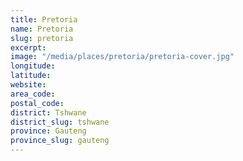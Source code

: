 ```yaml
---
title: Pretoria
name: Pretoria
slug: pretoria
excerpt: 
image: "/media/places/pretoria/pretoria-cover.jpg"
longitude: 
latitude: 
website: 
area_code: 
postal_code: 
district: Tshwane
district_slug: tshwane
province: Gauteng
province_slug: gauteng
---
```

